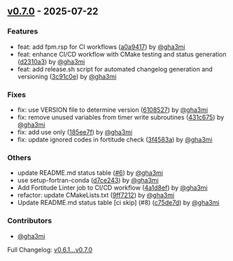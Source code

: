 ## [v0.7.0](https://github.com/gha3mi/fortime/compare/v0.6.1...v0.7.0) - 2025-07-22


### Features

* feat: add fpm.rsp for CI workflows ([a0a9417](https://github.com/gha3mi/fortime/commit/a0a94175eeebeca7dcd02a7dbac3dd23027d9fc9)) by [@gha3mi](https://github.com/gha3mi)
* feat: enhance CI/CD workflow with CMake testing and status generation ([d2310a3](https://github.com/gha3mi/fortime/commit/d2310a3f723db0b285ba7829ac6867fee1444772)) by [@gha3mi](https://github.com/gha3mi)
* feat: add release.sh script for automated changelog generation and versioning ([3c91c0e](https://github.com/gha3mi/fortime/commit/3c91c0e103954dd0c68746e32af153581fe4df05)) by [@gha3mi](https://github.com/gha3mi)

### Fixes

* fix: use VERSION file to determine version ([6108527](https://github.com/gha3mi/fortime/commit/6108527de87bde04984aea94eb810e353f1ddb85)) by [@gha3mi](https://github.com/gha3mi)
* fix: remove unused variables from timer write subroutines ([431c675](https://github.com/gha3mi/fortime/commit/431c67563e4254acf62d9e1caa062d70340cbebc)) by [@gha3mi](https://github.com/gha3mi)
* fix: add use only ([185ee7f](https://github.com/gha3mi/fortime/commit/185ee7ff005af45f39ce2f49dd40f1938501e460)) by [@gha3mi](https://github.com/gha3mi)
* fix: update ignored codes in fortitude check ([3f4583a](https://github.com/gha3mi/fortime/commit/3f4583ad86899eee3c70bbe655663e7b76e3d872)) by [@gha3mi](https://github.com/gha3mi)

### Others

* update README.md status table ([#6](https://github.com/gha3mi/fortime/pull/6)) by [@gha3mi](https://github.com/gha3mi)
* use setup-fortran-conda ([d7ce243](https://github.com/gha3mi/fortime/commit/d7ce24351cbd907adf2cedb2b7f2ce09855ce59a)) by [@gha3mi](https://github.com/gha3mi)
* Add Fortitude Linter job to CI/CD workflow ([4a1d8ef](https://github.com/gha3mi/fortime/commit/4a1d8efde64188726388dab45f5d12d2201120cd)) by [@gha3mi](https://github.com/gha3mi)
* refactor: update CMakeLists.txt ([9ff7212](https://github.com/gha3mi/fortime/commit/9ff7212a6fba8b7d5b99368ff67d3c6d6058e361)) by [@gha3mi](https://github.com/gha3mi)
* Update README.md status table [ci skip] (#8) ([c75de7d](https://github.com/gha3mi/fortime/commit/c75de7d11d84ad9395af76ed59d80b06f5b2bebe)) by [@gha3mi](https://github.com/gha3mi)


### Contributors
- [@gha3mi](https://github.com/gha3mi)



Full Changelog: [v0.6.1...v0.7.0](https://github.com/gha3mi/fortime/compare/v0.6.1...v0.7.0)


